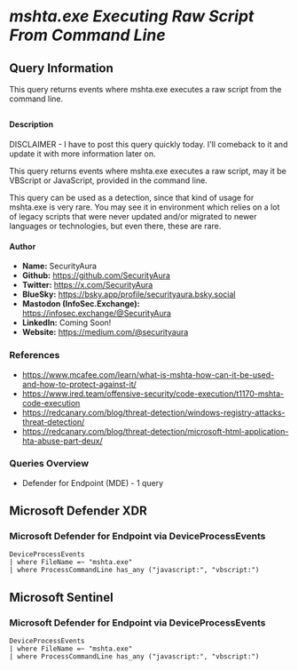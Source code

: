 # *mshta.exe Executing Raw Script From Command Line*

## Query Information

This query returns events where mshta.exe executes a raw script from the command line.

##

#### Description

DISCLAIMER - I have to post this query quickly today. I'll comeback to it and update it with more information later on.

This query returns events where mshta.exe executes a raw script, may it be VBScript or JavaScript, provided in the command line.

This query can be used as a detection, since that kind of usage for mshta.exe is very rare. You may see it in environment which relies on a lot of legacy scripts that were never updated and/or migrated to newer languages or technologies, but even there, these are rare.

#### Author <Optional>
- **Name:** SecurityAura
- **Github:** https://github.com/SecurityAura
- **Twitter:** https://x.com/SecurityAura
- **BlueSky:** https://bsky.app/profile/securityaura.bsky.social
- **Mastodon (InfoSec.Exchange):** https://infosec.exchange/@SecurityAura
- **LinkedIn:** Coming Soon!
- **Website:** https://medium.com/@securityaura

### References ###

- https://www.mcafee.com/learn/what-is-mshta-how-can-it-be-used-and-how-to-protect-against-it/
- https://www.ired.team/offensive-security/code-execution/t1170-mshta-code-execution
- https://redcanary.com/blog/threat-detection/windows-registry-attacks-threat-detection/
- https://redcanary.com/blog/threat-detection/microsoft-html-application-hta-abuse-part-deux/

### Queries Overview ###

- Defender for Endpoint (MDE) - 1 query

## Microsoft Defender XDR ##
### Microsoft Defender for Endpoint via DeviceProcessEvents ###
```KQL
DeviceProcessEvents
| where FileName =~ "mshta.exe"
| where ProcessCommandLine has_any ("javascript:", "vbscript:")
```
## Microsoft Sentinel ##
### Microsoft Defender for Endpoint via DeviceProcessEvents ###
```KQL
DeviceProcessEvents
| where FileName =~ "mshta.exe"
| where ProcessCommandLine has_any ("javascript:", "vbscript:")
```
